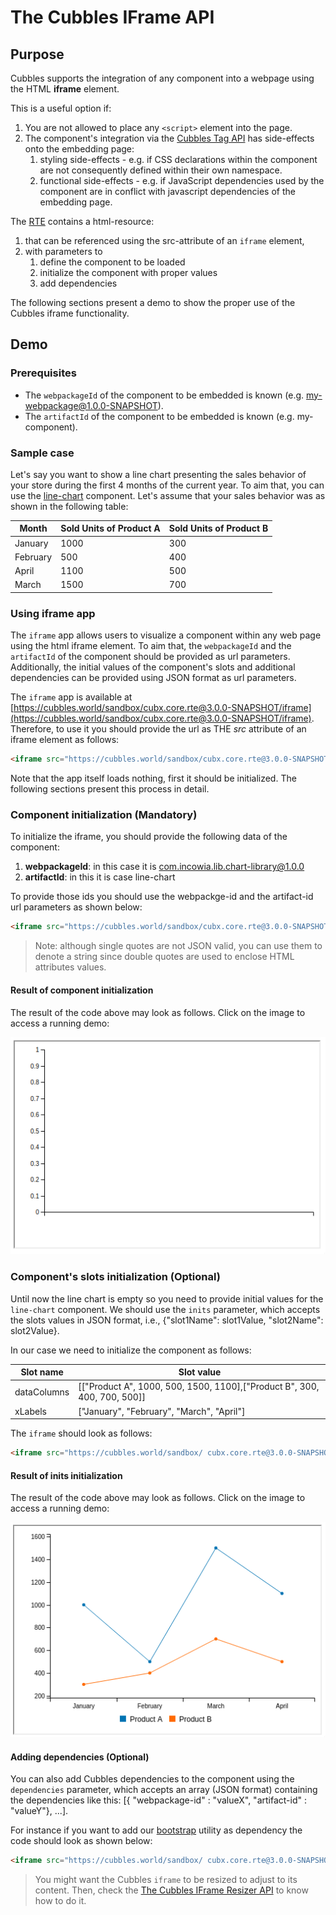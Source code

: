 # The Cubbles IFrame API

## Purpose

Cubbles supports the integration of any component into a webpage using the HTML **iframe** element.

This is a useful option if:

1. You are not allowed to place any `<script>` element into the page.
2. The component's integration via the [Cubbles Tag API](cubbles-tag-api/README.md) has side-effects onto the embedding page:
   1. styling side-effects - e.g. if CSS declarations within the component are not consequently defined within their own namespace.
   2. functional side-effects - e.g. if JavaScript dependencies used by the component are in conflict with javascript dependencies of the embedding page.

The [RTE](../README.md) contains a html-resource:

1. that can be referenced using the src-attribute of an `iframe` element,
2. with parameters to
   1. define the component to be loaded
   2. initialize the component with proper values
   3. add dependencies

The following sections present a demo to show the proper use of the Cubbles iframe functionality.

## Demo

### Prerequisites

- The `webpackageId` of the component to be embedded is known (e.g. my-webpackage@1.0.0-SNAPSHOT).
- The `artifactId` of the component to be embedded is known (e.g. my-component).

### Sample case

Let's say you want to show a line chart presenting the sales behavior of your store during the first 4 months of the current year. To aim that, you can use the [line-chart](https://cubbles.world/sandbox/com.incowia.lib.chart-library@1.0.0/line-chart/demo/index.html) component. Let's assume that your sales behavior was as shown in the following table:

| Month | Sold Units of Product A | Sold Units of Product B |
|----------|-------------------------|-------------------------|
| January | 1000 | 300 |
| February | 500 | 400 |
| April | 1100 | 500 |
| March | 1500 | 700 |

### Using iframe app

The `iframe` app allows users to visualize a component within any web page using the html iframe element. To aim that, the `webpackageId` and the `artifactId` of the component should be provided as url parameters. Additionally, the initial values of the component's slots and additional dependencies can be provided using JSON format as url parameters.

The `iframe` app is available at [https://cubbles.world/sandbox/cubx.core.rte@3.0.0-SNAPSHOT/iframe](https://cubbles.world/sandbox/cubx.core.rte@3.0.0-SNAPSHOT/iframe). Therefore, to use it you should provide the url as THE _src_ attribute of an iframe element as follows:

```html
<iframe src="https://cubbles.world/sandbox/cubx.core.rte@3.0.0-SNAPSHOT/iframe"></iframe>
```

Note that the app itself loads nothing, first it should be initialized. The following sections present this process in detail.

### Component initialization (Mandatory)

To initialize the iframe, you should provide the following data of the component:

1. **webpackageId**: in this case it is com.incowia.lib.chart-library@1.0.0
2. **artifactId**: in this it is case line-chart

To provide those ids you should use the webpackge-id and the artifact-id url parameters as shown below:

```html
<iframe src="https://cubbles.world/sandbox/cubx.core.rte@3.0.0-SNAPSHOT/iframe/index.html?webpackage-id=com.incowia.lib.chart-library@1.0.0&amp;artifact-id=line-chart&amp;dependencies=[]"></iframe>
```

> Note: although single quotes are not JSON valid, you can use them to denote a string since double quotes are used to enclose HTML attributes values.

#### Result of component initialization

The result of the code above may look as follows. Click on the image to access a running demo:

[![RTE iframe API Demo](../../.gitbook/assets/iframe-api.png)](https://cubbles.world/sandbox/my-first-webpackage@0.1.0-SNAPSHOT/rte-iframe-demo/index.html)

### Component's slots initialization (Optional)

Until now the line chart is empty so you need to provide initial values for the `line-chart` component. We should use the `inits` parameter, which accepts the slots values in JSON format, i.e., {"slot1Name": slot1Value, "slot2Name": slot2Value}.

In our case we need to initialize the component as follows:

| Slot name | Slot value |
|-------------|--------------------------------------------------------------------------|
| dataColumns | [["Product A", 1000, 500, 1500, 1100],["Product B", 300, 400, 700, 500]] |
| xLabels | ["January", "February", "March", "April"] |

The `iframe` should look as follows:

```html
<iframe src="https://cubbles.world/sandbox/ cubx.core.rte@3.0.0-SNAPSHOT/iframe/index.html?webpackage-id=com.incowia.lib.chart-library@1.0.0&amp;artifact-id=line-chart&amp;inits={'dataColumns':[['Product A',1000,500,1500,1100],['Product B',300,400,700,500]],'xLabels':['January','February','March','April']}&dependencies=[]"></iframe>
```

#### Result of inits initialization

The result of the code above may look as follows. Click on the image to access a running demo:

[![RTE iframe API Demo](../../.gitbook/assets/iframe-api-init.png)](https://cubbles.world/sandbox/my-first-webpackage@0.1.0-SNAPSHOT/rte-iframe-demo/initialized.html)

#### Adding dependencies (Optional)

You can also add Cubbles dependencies to the component using the `dependencies` parameter, which accepts an array (JSON format) containing the dependencies like this: [{ "webpackage-id" : "valueX", "artifact-id" : "valueY"}, ...].

For instance if you want to add our [bootstrap](https://cubbles.world/sandbox/bootstrap-3.3.5@1.4.0) utility as dependency the code should look as shown below:

```html
<iframe src="https://cubbles.world/sandbox/ cubx.core.rte@3.0.0-SNAPSHOT/iframe/index.html?webpackage-id=com.incowia.lib ... &dependencies=[{'webpackage-id':'bootstrap-3.3.5@1.4.0','artifact-id':'bootstrap'}]"></iframe>
```

> You might want the Cubbles `iframe` to be resized to adjust to its content. Then, check the [The Cubbles IFrame Resizer API](cubbles-iframe-resizer.md) to know how to do it.
